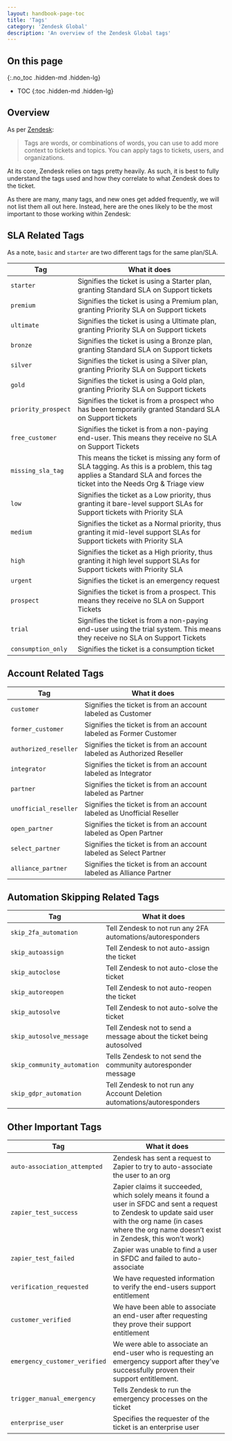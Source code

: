 ```yaml
---
layout: handbook-page-toc
title: 'Tags'
category: 'Zendesk Global'
description: 'An overview of the Zendesk Global tags'
---
```


## On this page
{:.no_toc .hidden-md .hidden-lg}

- TOC
{:toc .hidden-md .hidden-lg}

## Overview

As per
[Zendesk](https://support.zendesk.com/hc/en-us/articles/203662096-About-tags):

> Tags are words, or combinations of words, you can use to add more context to
> tickets and topics. You can apply tags to tickets, users, and organizations.

At its core, Zendesk relies on tags pretty heavily. As such, it is best to fully
understand the tags used and how they correlate to what Zendesk does to the
ticket.

As there are many, many tags, and new ones get added frequently, we will not
list them all out here. Instead, here are the ones likely to be the most
important to those working within Zendesk:


## SLA Related Tags

As a note, `basic` and `starter` are two different tags for the same plan/SLA.

| Tag | What it does |
|---|---|
| `starter` | Signifies the ticket is using a Starter plan, granting Standard SLA on Support tickets |
| `premium` | Signifies the ticket is using a Premium plan, granting Priority SLA on Support tickets |
| `ultimate` | Signifies the ticket is using a Ultimate plan, granting Priority SLA on Support tickets |
| `bronze` | Signifies the ticket is using a Bronze plan, granting Standard SLA on Support tickets |
| `silver` | Signifies the ticket is using a Silver plan, granting Priority SLA on Support tickets |
| `gold` | Signifies the ticket is using a Gold plan, granting Priority SLA on Support tickets |
| `priority_prospect` | Signifies the ticket is from a prospect who has been temporarily granted Standard SLA on Support tickets |
| `free_customer` | Signifies the ticket is from a non-paying end-user. This means they receive no SLA on Support Tickets |
| `missing_sla_tag` | This means the ticket is missing any form of SLA tagging. As this is a problem, this tag applies a Standard SLA and forces the ticket into the Needs Org & Triage view |
| `low` | Signifies the ticket as a Low priority, thus granting it bare-level support SLAs for Support tickets with Priority SLA |
| `medium` | Signifies the ticket as a Normal priority, thus granting it mid-level support SLAs for Support tickets with Priority SLA |
| `high` | Signifies the ticket as a High priority, thus granting it high level support SLAs for Support tickets with Priority SLA |
| `urgent` | Signifies the ticket is an emergency request |
| `prospect` | Signifies the ticket is from a prospect. This means they receive no SLA on Support Tickets |
| `trial` | Signifies the ticket is from a non-paying end-user using the trial system. This means they receive no SLA on Support Tickets |
| `consumption_only` | Signifies the ticket is a consumption ticket |

## Account Related Tags

| Tag | What it does |
|---|---|
| `customer` | Signifies the ticket is from an account labeled as Customer            |
| `former_customer` | Signifies the ticket is from an account labeled as Former Customer     |
| `authorized_reseller` | Signifies the ticket is from an account labeled as Authorized Reseller |
| `integrator` | Signifies the ticket is from an account labeled as Integrator          |
| `partner` | Signifies the ticket is from an account labeled as Partner             |
| `unofficial_reseller` | Signifies the ticket is from an account labeled as Unofficial Reseller |
| `open_partner` | Signifies the ticket is from an account labeled as Open Partner        |
| `select_partner` | Signifies the ticket is from an account labeled as Select Partner      |
| `alliance_partner` | Signifies the ticket is from an account labeled as Alliance Partner    |

## Automation Skipping Related Tags

| Tag | What it does |
|---|---|
| `skip_2fa_automation` | Tell Zendesk to not run any 2FA automations/autoresponders |
| `skip_autoassign` | Tell Zendesk to not auto-assign the ticket |
| `skip_autoclose` | Tell Zendesk to not auto-close the ticket |
| `skip_autoreopen` | Tell Zendesk to not auto-reopen the ticket |
| `skip_autosolve` | Tell Zendesk to not auto-solve the ticket |
| `skip_autosolve_message` | Tell Zendesk not to send a message about the ticket being autosolved |
| `skip_community_automation` | Tells Zendesk to not send the community autoresponder message |
| `skip_gdpr_automation` | Tell Zendesk to not run any Account Deletion automations/autoresponders |

## Other Important Tags

| Tag | What it does |
|---|---|
| `auto-association_attempted` | Zendesk has sent a request to Zapier to try to auto-associate the user to an org |
| `zapier_test_success` | Zapier claims it succeeded, which solely means it found a user in SFDC and sent a request to Zendesk to update said user with the org name (in cases where the org name doesn’t exist in Zendesk, this won’t work) |
| `zapier_test_failed` | Zapier was unable to find a user in SFDC and failed to auto-associate |
| `verification_requested` | We have requested information to verify the end-users support entitlement |
| `customer_verified` | We have been able to associate an end-user after requesting they prove their support entitlement |
| `emergency_customer_verified` | We were able to associate an end-user who is requesting an emergency support after they’ve successfully proven their support entitlement. |
| `trigger_manual_emergency` | Tells Zendesk to run the emergency processes on the ticket |
| `enterprise_user` | Specifies the requester of the ticket is an enterprise user |
